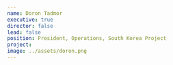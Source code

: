 ```yaml
---
name: Doron Tadmor
executive: true
director: false
lead: false
position: President, Operations, South Korea Project
project:  
image: ../assets/doron.png
---
```


